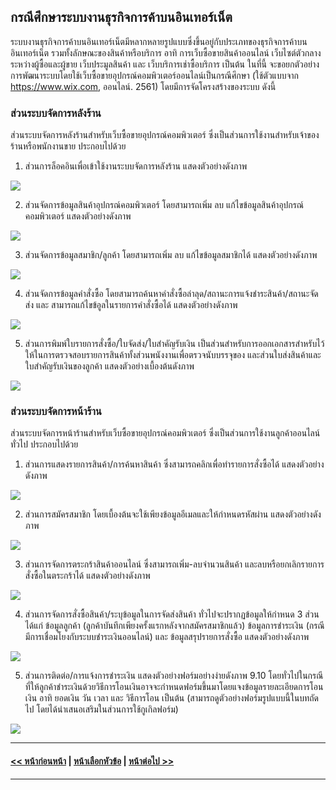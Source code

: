 ## กรณีศึกษาระบบงานธุรกิจการค้าบนอินเทอร์เน็ต

ระบบงานธุรกิจการค้าบนอินเทอร์เน็ตมีหลากหลายรูปแบบซึ่งขึ้นอยู่กับประเภทของธุรกิจการค้าบนอินเทอร์เน็ต รวมทั้งลักษณะของสินค้าหรือบริการ อาทิ การเว็บซื้อขายสินค้าออนไลน์ เว็บไซต์ตัวกลางระหว่างผู้ซื้อและผู้ขาย เว็บประมูลสินค้า และ เว็บบริการเช่าซื้อบริการ เป็นต้น ในที่นี้ จะขอยกตัวอย่างการพัฒนาระบบโดยใช้เว็บซื้อขายอุปกรณ์คอมพิวเตอร์ออนไลน์เป็นกรณีศึกษา (ใช้ตัวแบบจาก https://www.wix.com, ออนไลน์. 2561) โดยมีการจัดโครงสร้างของระบบ ดังนี้

### ส่วนระบบจัดการหลังร้าน
ส่วนระบบจัดการหลังร้านสำหรับเว็บซื้อขายอุปกรณ์คอมพิวเตอร์ ซึ่งเป็นส่วนการใช้งานสำหรับเจ้าของร้านหรือพนักงานขาย ประกอบไปด้วย

1. ส่วนการล็อคอินเพื่อเข้าใช้งานระบบจัดการหลังร้าน แสดงตัวอย่างดังภาพ

<img src=img/0901.png>

2. ส่วนจัดการข้อมูลสินค้าอุปกรณ์คอมพิวเตอร์ โดยสามารถเพิ่ม ลบ แก้ไขข้อมูลสินค้าอุปกรณ์คอมพิวเตอร์ แสดงตัวอย่างดังภาพ 

<img src=img/0902.png>

3. ส่วนจัดการข้อมูลสมาชิก/ลูกค้า โดยสามารถเพิ่ม ลบ แก้ไขข้อมูลสมาชิกได้ แสดงตัวอย่างดังภาพ 

<img src=img/0903.png>

4. ส่วนจัดการข้อมูลคำสั่งซื้อ โดยสามารถค้นหาคำสั่งซื้อล่าลุด/สถานะการแจ้งชำระสินค้า/สถานะจัดส่ง และ สามารถแก้ไขข้อูลในรายการคำสั่งซื้อได้ แสดงตัวอย่างดังภาพ

<img src=img/0904.png>

5. ส่วนการพิมพ์ใบรายการสั่งซื้อ/ใบจัดส่ง/ใบสำคัญรับเงิน เป็นส่วนสำหรับการออกเอกสารสำหรับไว้ให้ในการตรวจสอบรายการสินค้าทั้งส่วนพนังงานเพื่อตรวจนับบรรจุของ และส่วนใบส่งสินค้าและใบสำคัญรับเงินของลูกค้า แสดงตัวอย่างเบื้องต้นดังภาพ 

<img src=img/0905.png>

### ส่วนระบบจัดการหน้าร้าน
ส่วนระบบจัดการหน้าร้านสำหรับเว็บซื้อขายอุปกรณ์คอมพิวเตอร์ ซึ่งเป็นส่วนการใช้งานลูกค้าออนไลน์ทั่วไป ประกอบไปด้วย

1. ส่วนการแสดงรายการสินค้า/การค้นหาสินค้า ซึ่งสามารถคลิกเพื่อทำรายการสั่งซื้อได้ แสดงตัวอย่างดังภาพ

<img src=img/0906.png>

2. ส่วนการสมัครสมาชิก โดยเบื้องต้นจะใช้เพียงข้อมูลอีเมลและให้กำหนดรหัสผ่าน แสดงตัวอย่างดังภาพ 

<img src=img/0907.png>

3. ส่วนการจัดการตระกร้าสินค้าออนไลน์ ซึ่งสามารถเพิ่ม-ลบจำนวนสินค้า และลบหรือยกเลิกรายการสั่งซื้อในตระกร้าได้ แสดงตัวอย่างดังภาพ 

<img src=img/0908.png>

4. ส่วนการจัดการสั่งซื้อสินค้า/ระบุข้อมูลในการจัดส่งสินค้า ทั่วไปจะปรากฏข้อมูลให้กำหนด 3 ส่วนได้แก่ ข้อมูลลูกค้า (ลูกค้าบันทึกเพียงครั้งแรกหลังจากสมัครสมาชิกแล้ว) ข้อมูลการชำระเงิน (กรณีมีการเชื่อมโยงกับระบบชำระเงินออนไลน์) และ ข้อมูลสรุปรายการสั่งซื้อ แสดงตัวอย่างดังภาพ 

<img src=img/0909.png>

5. ส่วนการติดต่อ/การแจ้งการชำระเงิน แสดงตัวอย่างฟอร์มอย่างง่ายดังภาพ 9.10 โดยทั่วไปในกรณีที่ให้ลูกค้าชำระเงินด้วยวิธีการโอนเงินอาจจะกำหนดฟอร์มขึ้นมาโดยแจงข้อมูลรายละเอียดการโอนเงิน อาทิ ยอดเงิน วัน เวลา และ วิธีการโอน เป็นต้น (สามารถดูตัวอย่างฟอร์มรูปแบบนี้ในบทถัดไป โดยได้นำเสนอเสริมในส่วนการใช้กูเกิลฟอร์ม)

<img src=img/0910.png>

---
#### [<< หน้าก่อนหน้า](0901.md) | [หน้าเลือกหัวข้อ](README.md) | [หน้าต่อไป >>](0903.md)
---
